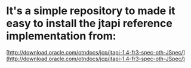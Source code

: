 # It's a simple repository to made it easy to install the jtapi reference implementation from:

[http://download.oracle.com/otndocs/jcp/jtapi-1.4-fr3-spec-oth-JSpec/](http://download.oracle.com/otndocs/jcp/jtapi-1.4-fr3-spec-oth-JSpec/)